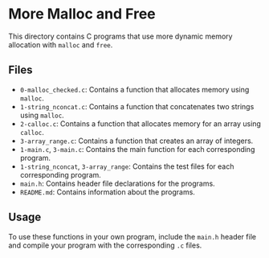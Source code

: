 # More Malloc and Free

This directory contains C programs that use more dynamic memory allocation with `malloc` and `free`.

## Files

- `0-malloc_checked.c`: Contains a function that allocates memory using `malloc`.
- `1-string_nconcat.c`: Contains a function that concatenates two strings using `malloc`.
- `2-calloc.c`: Contains a function that allocates memory for an array using `calloc`.
- `3-array_range.c`: Contains a function that creates an array of integers.
- `1-main.c`, `3-main.c`: Contains the main function for each corresponding program.
- `1-string_nconcat`, `3-array_range`: Contains the test files for each corresponding program.
- `main.h`: Contains header file declarations for the programs.
- `README.md`: Contains information about the programs.

## Usage

To use these functions in your own program, include the `main.h` header file and compile your program with the corresponding `.c` files.
